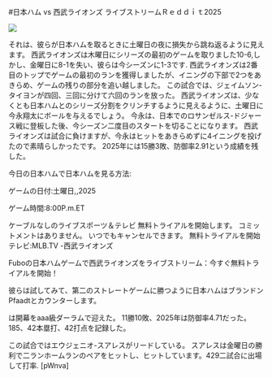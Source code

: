 #日本ハム vs 西武ライオンズ ライブストリームＲｅｄｄｉｔ2025  
  
  
[![](https://i.imgur.com/qSNzIqt.png)](https://movie.rssnews.media/HXwmLvOV.php)  
  
それは、彼らが日本ハムを取るときに土曜日の夜に損失から跳ね返るように見えます。 西武ライオンズは木曜日にシリーズの最初のゲームを取りました10-6,しかし、金曜日に8-1を失い、彼らは今シーズンに1-3です. 西武ライオンズは2番目のトップでゲームの最初のランを獲得しましたが、イニングの下部で2つをあきらめ、ゲームの残りの部分を追い越しました。 この試合では、ジェイムソン-タイヨンが四回、三回に分けて六回のランを放った。 西武ライオンズは、少なくとも日本ハムとのシリーズ分割をクリンチするように見えるように、土曜日に今永翔太にボールを与えるでしょう。 今永は、日本でのロサンゼルス-ドジャース戦に登板した後、今シーズン二度目のスタートを切ることになります。 西武ライオンズは試合に負けますが、今永はヒットをあきらめずに4イニングを投げたので素晴らしかったです。 2025年には15勝3敗、防御率2.91という成績を残した。

今日の日本ハムで日本ハムを見る方法:

ゲームの日付:土曜日,,2025

ゲーム時間:8:00P.m.ET

ケーブルなしのライブスポーツ＆テレビ
無料トライアルを開始します。 コミットメントはありません。 いつでもキャンセルできます。
無料トライアルを開始
テレビ:MLB.TV -西武ライオンズ

Fuboの日本ハムゲームで西武ライオンズをライブストリーム：今すぐ無料トライアルを開始！

彼らは試してみて、第二のストレートゲームに勝つように日本ハムはブランドンPfaadtとカウンターします。

は開幕をaaa級ダーラムで迎えた。 11勝10敗、2025年は防御率4.71だった。 185、42本塁打、42打点を記録した。

この試合ではエウジェニオ-スアレスがリードしている。 スアレスは金曜日の勝利で二ランホームランのペアをヒットし、ヒットしています。429二試合に出場して打率. [pWnva]